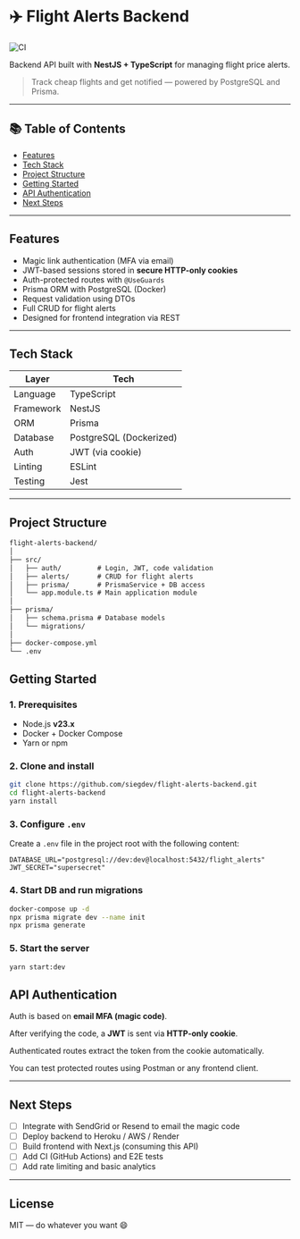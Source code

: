 # ✈️ Flight Alerts Backend

![CI](https://github.com/siegdev/flight-alerts-backend/actions/workflows/ci.yml/badge.svg)

Backend API built with **NestJS + TypeScript** for managing flight price alerts.

> Track cheap flights and get notified — powered by PostgreSQL and Prisma.

---

## 📚 Table of Contents

- [Features](#features)
- [Tech Stack](#tech-stack)
- [Project Structure](#project-structure)
- [Getting Started](#getting-started)
- [API Authentication](#api-authentication)
- [Next Steps](#next-steps)

---

## Features

- Magic link authentication (MFA via email)
- JWT-based sessions stored in **secure HTTP-only cookies**
- Auth-protected routes with `@UseGuards`
- Prisma ORM with PostgreSQL (Docker)
- Request validation using DTOs
- Full CRUD for flight alerts
- Designed for frontend integration via REST

---

## Tech Stack

| Layer     | Tech                    |
| --------- | ----------------------- |
| Language  | TypeScript              |
| Framework | NestJS                  |
| ORM       | Prisma                  |
| Database  | PostgreSQL (Dockerized) |
| Auth      | JWT (via cookie)        |
| Linting   | ESLint                  |
| Testing   | Jest                    |

---

## Project Structure

```txt
flight-alerts-backend/
│
├── src/
│   ├── auth/         # Login, JWT, code validation
│   ├── alerts/       # CRUD for flight alerts
│   ├── prisma/       # PrismaService + DB access
│   └── app.module.ts # Main application module
│
├── prisma/
│   ├── schema.prisma # Database models
│   └── migrations/
│
├── docker-compose.yml
└── .env
```

## Getting Started

### 1. Prerequisites

- Node.js **v23.x**
- Docker + Docker Compose
- Yarn or npm

### 2. Clone and install

```bash
git clone https://github.com/siegdev/flight-alerts-backend.git
cd flight-alerts-backend
yarn install
```

### 3. Configure `.env`

Create a `.env` file in the project root with the following content:

```env
DATABASE_URL="postgresql://dev:dev@localhost:5432/flight_alerts"
JWT_SECRET="supersecret"
```

### 4. Start DB and run migrations

```bash
docker-compose up -d
npx prisma migrate dev --name init
npx prisma generate
```

### 5. Start the server

```bash
yarn start:dev
```

## API Authentication

Auth is based on **email MFA (magic code)**.

After verifying the code, a **JWT** is sent via **HTTP-only cookie**.

Authenticated routes extract the token from the cookie automatically.

You can test protected routes using Postman or any frontend client.

---

## Next Steps

- [ ] Integrate with SendGrid or Resend to email the magic code
- [ ] Deploy backend to Heroku / AWS / Render
- [ ] Build frontend with Next.js (consuming this API)
- [ ] Add CI (GitHub Actions) and E2E tests
- [ ] Add rate limiting and basic analytics

---

## License

MIT — do whatever you want 😄
